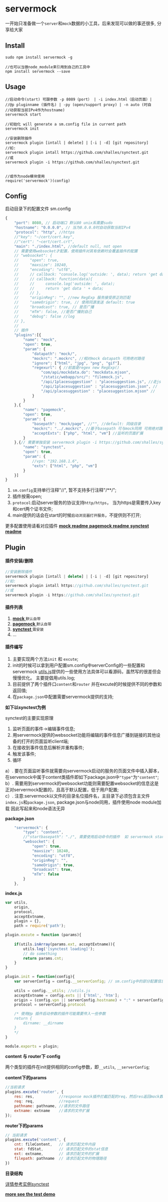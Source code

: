 # servermock

一开始只准备做一个`server`和`mock`数据的小工具，后来发现可以做的事还很多, 分享给大家

## Install

```shell
sudo npm install servermock -g  

//也可以当做node_module来引用到自己的工具中
npm install servermock --save

```

## Usage

```shell
//启动命令(start) 可跟参数 -p 8089（port） | -i index.html（启动页面）| 
//@p pluginname (插件名) | -py (open/support proxy) | -n auto (时自
//动获取当前IPv4作为hostname)
servermock start

//初始化 will generate a sm.config file in current path
servermock init

//安装删除插件
servermock plugin [intall | delete] | [-i | -d] [git repository]
//如:
servermock plugin intall https://github.com/shalles/synctest.git
//或
servermock plugin -i https://github.com/shalles/synctest.git


//或作为node模块使用
require('servermock')(config)

```

## Config

启动目录下的配置文件 sm.config

```js
{
    "port": 8080, // 启动端口 默认80 unix系需要sudo
    "hostname": "0.0.0.0", // 当为0.0.0.0时自动获取当前IPv4
    "protocol": "http", //https
    //"key": "~/cert/cert.key",
    //"cert": "~cert/cert.crt",
    "main": "./index.html", //default null, not open
    // 需要使用websocket才配置，使用插件对其有依赖时会覆盖插件的配置
    // "websocket": {  
    //     "open": true,
    //     "maxsize": 10240,
    //     "encoding": "utf8",
    //     // callback: "console.log('outside: ', data); return 'get data ' + data;",
    //     // callback: function(data){
    //     //     console.log('outside: ', data);
    //     //     return 'get data ' + data;
    //     // },
    //     "originReg": "", //new RegExp 服务接受原正则匹配
    //     "sameOrigin": true, // 使用同源发送 default: true
    //     "broadcast": true, // 是否广播
    //     "mTm": false, //是否广播到自己
    //     "debug": false //log
    // },
    // 
    // 插件 
    "plugins":[{
        "name": "mock",
        "open": true,
        "param": {
            "datapath": "mock/",
            "mockrc": ".mockrc", //相对mock datapath 可用绝对路径
            "ignore": ["html", "jpg", "png", "gif"],
            "regexurl": { //前面是regex new RegExp()
                "com/api/mockdata.do": "mockdata.mjson",
                "/static/webapp/src/": "filemock.js",
                "/api/1placesuggestion" : "placesuggestion.js", //走js 遵循cmd
                "/api/1placesuggestion" : "placesuggestion.json", //
                "/api/placesuggestion" : "placesuggestion.mjson" //
            }
        }
    },{
        "name": "pagemock",
        "open": true,
        "param": {
            "basepath": "mock/page", //"", //default: 同级目录
            "mockrc": "../.mockrc", //基于basepath 可与mock同用 可用绝对路径
            "acceptExts": ["php", "html", "vm"] //监听的页面扩展
        }
    },{// 需要单独安装 servermock plugin -i https://github.com/shalles/synctest.git
        "name": "synctest", 
        "open": true,
        "param": {
            //vpn: "192.168.1.6",
            "exts": ["html", "php", "vm"]
        }
    }]
}
```

1. `sm.config`支持单行注释"//", 暂不支持多行注释"/**/";<br>
2. 插件按需open;<br>
3. `protocol`:启动server服务的协议支持`http/https`， 当为https是需要传入key和cert两个证书文件;<br>
4. main提供的话会在start的时候`启动浏览器打开服务`，不提供则不打开;

更多配置使用请看对应插件 [ **mock readme** ](https://github.com/shalles/servermock/blob/master/plugins/router/mock/README.md) [ **pagemock readme** ](https://github.com/shalles/servermock/blob/master/plugins/content/pagemock/README.md) [ **synctest readme** ](https://github.com/shalles/synctest/blob/master/README.md)

## Plugin

#### 插件安装/删除

```js
//安装删除插件
servermock plugin [intall | delete] | [-i | -d] [git repository]
//如:
servermock plugin intall https://github.com/shalles/synctest.git
//或
servermock plugin -i https://github.com/shalles/synctest.git
```

#### 插件列表

1. [ **mock** ](https://github.com/shalles/servermock/blob/master/plugins/router/mock/README.md)  `默认自带`<br>
2. [ **pagemock** ](https://github.com/shalles/servermock/blob/master/plugins/content/pagemock/README.md)  `默认自带`<br>
3. [ **synctest** ](https://github.com/shalles/synctest/blob/master/README.md)  `需安装`<br>
4. ...

#### 插件编写

1. 主要实现两个方法`init` 和 `excute`;<br>
2. init的时候可以拿到用户配置sm.config中serverConfig的一些配置和servermock [utils.js](https://github.com/shalles/servermock/blob/master/lib/utils.js)提供的一些使用方法具体可以看源码，虽然写的很差但会慢慢优化。 主要提倡用utils.log; <br>
3. 目前提供了两个插件口`content`和`router` 并在excute的时候提供不同的参数和返回值;<br>
4. 在`package.json`中配置需要servermock提供的支持;

**如下以synctest为例**

synctest的主要实现原理 <br>   
1. 监听页面的事件->编辑事件信息;<br>
2. 用servermock提供的websocket功能将编辑的事件信息广播到链接的其他设备的打开的页面监听client端;<br>
3. 在接收到事件信息后解析并重构事件;<br>
4. 触发该事件;<br>
5. 循环

a）. 要在页面监听事件就需要向servermock启动的服务的页面文件中插入脚本，在servemock中属于content类插件即如下package.json中`"type"`为`"content"`;<br>
b）. 需要用到servermock的websocket功能则需要配置websocket的信息这是正对servermock配置的，且高于默认配置，低于用户配置;<br>
c）. 注意:servermock以文件的目录名位插件名，主目录下必须包含主文件`index.js`和`package.json`, package.json与node同用，插件使用node module加载 因此写起来和node语法无异

**package.json**

```js
    "servermock": {
        "type": "content",
        //"startbasepath": "./", 需要使用启动命令的插件  如 servermock start -p 8800 @p transport
        "websocket": {
            "open": true,
            "maxsize": 10240,
            "encoding": "utf8",
            "originReg": "",
            "sameOrigin": true,
            "broadcast": true,
            "mTm": false
        }
    },
```

**index.js**

```js
var utils,
    origin,
    protocol,
    acceptExtname,
    plugin = {},
    path = require('path');

plugin.excute = function (params){
    
    if(utils.inArray(params.ext, acceptExtname)){
        utils.log('[synctest loading]');
        // do something
        return params.cnt;
    }
}

plugin.init = function(config){
    var serverConfig = config.__serverConfig; // sm.config中的部分配置信息
    
    utils = config.__utils; //utils.js
    acceptExtname = config.exts || ['html', 'htm'];
    origin = (config.vpn || serverConfig.hostname) + ":" + serverConfig.port;
    protocol = serverConfig.protocol

    /* 使用@p 插件启动参数的插件可能需要传入一些参数
    return {
        dirname: __dirname
    }
    */
}

module.exports = plugin;
```


**content 与 router下 config**

两个类型的插件在init提供相同的config参数，即`__utils`, `__serverConfig`;

**content下的params**

```js
//当前请求
plugins.excute('router', {
    res: res,           //response mock插件拦截匹配的req，然后res返回mock数据
    req: req,           //request
    pathname: pathname, //请求的文件路径
    extname: extname    //请求的文件扩展
});
```

**router下的params**

```js
// 当前请求
plugins.excute('content', {
    cnt: fileContent,   // 请求匹配文件内容
    stat: fdStat,       // 请求匹配文件的stat信息
    ext: extname,       // 请求匹配文件的扩展
    filepath: pathname  // 请求匹配文件的物理路径
})
```

**目录结构**

[详情参考实例synctest](https://github.com/shalles/synctest)

**[more see the test demo](https://github.com/shalles/servermock/tree/master/test)**
